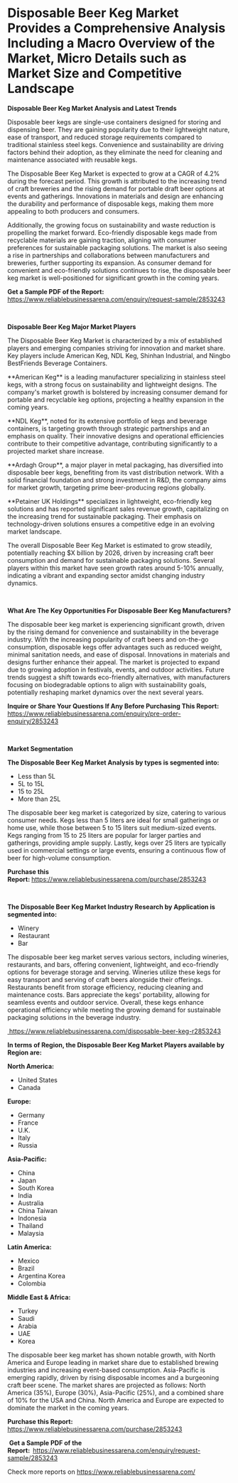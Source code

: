 <p><h1>Disposable Beer Keg Market Provides a Comprehensive Analysis Including a Macro Overview of the Market, Micro Details such as Market Size and Competitive Landscape</h1></p><p><strong>Disposable Beer Keg Market Analysis and Latest Trends</strong></p>
<p><p>Disposable beer kegs are single-use containers designed for storing and dispensing beer. They are gaining popularity due to their lightweight nature, ease of transport, and reduced storage requirements compared to traditional stainless steel kegs. Convenience and sustainability are driving factors behind their adoption, as they eliminate the need for cleaning and maintenance associated with reusable kegs.</p><p>The Disposable Beer Keg Market is expected to grow at a CAGR of 4.2% during the forecast period. This growth is attributed to the increasing trend of craft breweries and the rising demand for portable draft beer options at events and gatherings. Innovations in materials and design are enhancing the durability and performance of disposable kegs, making them more appealing to both producers and consumers.</p><p>Additionally, the growing focus on sustainability and waste reduction is propelling the market forward. Eco-friendly disposable kegs made from recyclable materials are gaining traction, aligning with consumer preferences for sustainable packaging solutions. The market is also seeing a rise in partnerships and collaborations between manufacturers and breweries, further supporting its expansion. As consumer demand for convenient and eco-friendly solutions continues to rise, the disposable beer keg market is well-positioned for significant growth in the coming years.</p></p>
<p><strong>Get a Sample PDF of the Report:&nbsp;</strong> <a href="https://www.reliablebusinessarena.com/enquiry/request-sample/2853243?utm_campaign=2112&utm_medium=2&utm_source=Github&utm_content=ia&utm_term=11032025&utm_id=disposable-beer-keg">https://www.reliablebusinessarena.com/enquiry/request-sample/2853243</a></p>
<p>&nbsp;</p>
<p><strong>Disposable Beer Keg Major Market Players</strong></p>
<p><p>The Disposable Beer Keg Market is characterized by a mix of established players and emerging companies striving for innovation and market share. Key players include American Keg, NDL Keg, Shinhan Industrial, and Ningbo BestFriends Beverage Containers. </p><p>**American Keg** is a leading manufacturer specializing in stainless steel kegs, with a strong focus on sustainability and lightweight designs. The company's market growth is bolstered by increasing consumer demand for portable and recyclable keg options, projecting a healthy expansion in the coming years.</p><p>**NDL Keg**, noted for its extensive portfolio of kegs and beverage containers, is targeting growth through strategic partnerships and an emphasis on quality. Their innovative designs and operational efficiencies contribute to their competitive advantage, contributing significantly to a projected market share increase.</p><p>**Ardagh Group**, a major player in metal packaging, has diversified into disposable beer kegs, benefiting from its vast distribution network. With a solid financial foundation and strong investment in R&D, the company aims for market growth, targeting prime beer-producing regions globally.</p><p>**Petainer UK Holdings** specializes in lightweight, eco-friendly keg solutions and has reported significant sales revenue growth, capitalizing on the increasing trend for sustainable packaging. Their emphasis on technology-driven solutions ensures a competitive edge in an evolving market landscape.</p><p>The overall Disposable Beer Keg Market is estimated to grow steadily, potentially reaching $X billion by 2026, driven by increasing craft beer consumption and demand for sustainable packaging solutions. Several players within this market have seen growth rates around 5-10% annually, indicating a vibrant and expanding sector amidst changing industry dynamics.</p></p>
<p>&nbsp;</p>
<p><strong>What Are The Key Opportunities For Disposable Beer Keg Manufacturers?</strong></p>
<p><p>The disposable beer keg market is experiencing significant growth, driven by the rising demand for convenience and sustainability in the beverage industry. With the increasing popularity of craft beers and on-the-go consumption, disposable kegs offer advantages such as reduced weight, minimal sanitation needs, and ease of disposal. Innovations in materials and designs further enhance their appeal. The market is projected to expand due to growing adoption in festivals, events, and outdoor activities. Future trends suggest a shift towards eco-friendly alternatives, with manufacturers focusing on biodegradable options to align with sustainability goals, potentially reshaping market dynamics over the next several years.</p></p>
<p><strong>Inquire or Share Your Questions If Any Before Purchasing This Report:</strong> <a href="https://www.reliablebusinessarena.com/enquiry/pre-order-enquiry/2853243?utm_campaign=2112&utm_medium=2&utm_source=Github&utm_content=ia&utm_term=11032025&utm_id=disposable-beer-keg">https://www.reliablebusinessarena.com/enquiry/pre-order-enquiry/2853243</a></p>
<p>&nbsp;</p>
<p><strong>Market Segmentation</strong></p>
<p><strong>The Disposable Beer Keg Market Analysis by types is segmented into:</strong></p>
<p><ul><li>Less than 5L</li><li>5L to 15L</li><li>15 to 25L</li><li>More than 25L</li></ul></p>
<p><p>The disposable beer keg market is categorized by size, catering to various consumer needs. Kegs less than 5 liters are ideal for small gatherings or home use, while those between 5 to 15 liters suit medium-sized events. Kegs ranging from 15 to 25 liters are popular for larger parties and gatherings, providing ample supply. Lastly, kegs over 25 liters are typically used in commercial settings or large events, ensuring a continuous flow of beer for high-volume consumption.</p></p>
<p><strong>Purchase this Report:&nbsp;</strong><a href="https://www.reliablebusinessarena.com/purchase/2853243?utm_campaign=2112&utm_medium=2&utm_source=Github&utm_content=ia&utm_term=11032025&utm_id=disposable-beer-keg">https://www.reliablebusinessarena.com/purchase/2853243</a></p>
<p>&nbsp;</p>
<p><strong>The Disposable Beer Keg Market Industry Research by Application is segmented into:</strong></p>
<p><ul><li>Winery</li><li>Restaurant</li><li>Bar</li></ul></p>
<p><p>The disposable beer keg market serves various sectors, including wineries, restaurants, and bars, offering convenient, lightweight, and eco-friendly options for beverage storage and serving. Wineries utilize these kegs for easy transport and serving of craft beers alongside their offerings. Restaurants benefit from storage efficiency, reducing cleaning and maintenance costs. Bars appreciate the kegs' portability, allowing for seamless events and outdoor service. Overall, these kegs enhance operational efficiency while meeting the growing demand for sustainable packaging solutions in the beverage industry.</p></p>
<p><a href="https://www.reliablebusinessarena.com/disposable-beer-keg-r2853243?utm_campaign=2112&utm_medium=2&utm_source=Github&utm_content=ia&utm_term=11032025&utm_id=disposable-beer-keg">&nbsp;https://www.reliablebusinessarena.com/disposable-beer-keg-r2853243</a></p>
<p><strong>In terms of Region, the Disposable Beer Keg Market Players available by Region are:</strong></p>
<p>
    <p> <strong> North America: </strong>
        <ul>
            <li>United States</li>
            <li>Canada</li>
        </ul>
        </p> 
    <p> <strong> Europe: </strong>
        <ul>
            <li>Germany</li>
            <li>France</li>
            <li>U.K.</li>
            <li>Italy</li>
            <li>Russia</li>
        </ul>
        </p> 
    <p> <strong> Asia-Pacific: </strong>
        <ul>
            <li>China</li>
            <li>Japan</li>
            <li>South Korea</li>
            <li>India</li>
            <li>Australia</li>
            <li>China Taiwan</li>
            <li>Indonesia</li>
            <li>Thailand</li>
            <li>Malaysia</li>
        </ul>
        </p> 
    <p> <strong> Latin America: </strong>
        <ul>
            <li>Mexico</li>
            <li>Brazil</li>
            <li>Argentina Korea</li>
            <li>Colombia</li>
        </ul>
        </p> 
    <p> <strong> Middle East & Africa: </strong>
        <ul>
            <li>Turkey</li>
            <li>Saudi</li>
            <li>Arabia</li>
            <li>UAE</li>
            <li>Korea</li>
        </ul>
    </p>
    </p>
<p><p>The disposable beer keg market has shown notable growth, with North America and Europe leading in market share due to established brewing industries and increasing event-based consumption. Asia-Pacific is emerging rapidly, driven by rising disposable incomes and a burgeoning craft beer scene. The market shares are projected as follows: North America (35%), Europe (30%), Asia-Pacific (25%), and a combined share of 10% for the USA and China. North America and Europe are expected to dominate the market in the coming years.</p></p>
<p><strong>Purchase this Report: </strong><a href="https://www.reliablebusinessarena.com/purchase/2853243?utm_campaign=2112&utm_medium=2&utm_source=Github&utm_content=ia&utm_term=11032025&utm_id=disposable-beer-keg">https://www.reliablebusinessarena.com/purchase/2853243</a></p>
<p>&nbsp;<strong>Get a Sample PDF of the Report:&nbsp;&nbsp;</strong><a href="https://www.reliablebusinessarena.com/enquiry/request-sample/2853243?utm_campaign=2112&utm_medium=2&utm_source=Github&utm_content=ia&utm_term=11032025&utm_id=disposable-beer-keg">https://www.reliablebusinessarena.com/enquiry/request-sample/2853243</a></p>
<p><strong></strong></p>
<p>Check more reports on <a href="https://www.reliablebusinessarena.com/?utm_campaign=2112&utm_medium=2&utm_source=Github&utm_content=ia&utm_term=11032025&utm_id=disposable-beer-keg">https://www.reliablebusinessarena.com/</a></p>